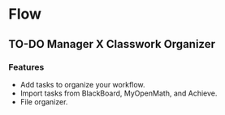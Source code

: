 # Flow

## TO-DO Manager X Classwork Organizer

### Features
- Add tasks to organize your workflow.
- Import tasks from BlackBoard, MyOpenMath, and Achieve.
- File organizer.
